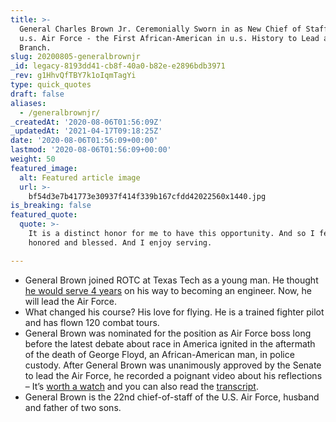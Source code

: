 ```yaml
---
title: >-
  General Charles Brown Jr. Ceremonially Sworn in as New Chief of Staff of the
  u.s. Air Force - the First African-American in u.s. History to Lead a Military
  Branch.
slug: 20200805-generalbrownjr
_id: legacy-8193dd41-cb8f-40a0-b82e-e2896bdb3971
_rev: g1HhvQfTBY7k1oIqmTagYi
type: quick_quotes
draft: false
aliases:
  - /generalbrownjr/
_createdAt: '2020-08-06T01:56:09Z'
_updatedAt: '2021-04-17T09:18:25Z'
date: '2020-08-06T01:56:09+00:00'
lastmod: '2020-08-06T01:56:09+00:00'
weight: 50
featured_image:
  alt: Featured article image
  url: >-
    bf54d3e7b41773e30937f414f339b167cfdd42022560x1440.jpg
is_breaking: false
featured_quote:
  quote: >-
    It is a distinct honor for me to have this opportunity. And so I feel very
    honored and blessed. And I enjoy serving.

---
```

* General Brown joined ROTC at Texas Tech as a young man. He thought [he would serve 4 years](https://today.ttu.edu/posts/2020/06/Stories/alumnus-chosen-head-air-force) on his way to becoming an engineer. Now, he will lead the Air Force.
* What changed his course? His love for flying. He is a trained fighter pilot and has flown 120 combat tours.
* General Brown was nominated for the position as Air Force boss long before the latest debate about race in America ignited in the aftermath of the death of George Floyd, an African-American man, in police custody. After General Brown was unanimously approved by the Senate to lead the Air Force, he recorded a poignant video about his reflections – It’s [worth a watch](https://www.pacaf.af.mil/News/Article-Display/Article/2210485/heres-what-im-thinking-about/) and you can also read the [transcript](https://www.wsj.com/articles/notable-quotable-gen-charles-q-brown-11591744184).
* General Brown is the 22nd chief-of-staff of the U.S. Air Force, husband and father of two sons.